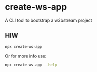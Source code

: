 # create-ws-app

A CLI tool to bootstrap a w3bstream project

## HIW

```bash
npx create-ws-app
```

Or for more info use: 
```bash
npx create-ws-app --help
```